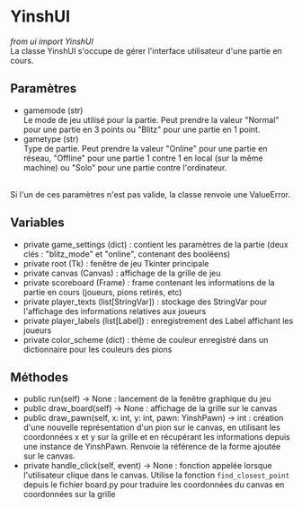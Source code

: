 # YinshUI
*from ui import YinshUI*<br>
La classe YinshUI s'occupe de gérer l'interface utilisateur d'une partie en cours.
## Paramètres
- gamemode (str)<br>
  Le mode de jeu utilisé pour la partie. Peut prendre la valeur "Normal" pour une partie en 3 points ou "Blitz" pour une partie en 1 point.
- gametype (str)<br>
  Type de partie. Peut prendre la valeur "Online" pour une partie en réseau, "Offline" pour une partie 1 contre 1 en local (sur la même machine) ou "Solo" pour une partie contre l'ordinateur.
<br>
Si l'un de ces paramètres n'est pas valide, la classe renvoie une ValueError.

## Variables
- private game_settings (dict) : contient les paramètres de la partie (deux clés : "blitz_mode" et "online", contenant des booléens)
- private root (Tk) : fenêtre de jeu Tkinter principale
- private canvas (Canvas) : affichage de la grille de jeu
- private scoreboard (Frame) : frame contenant les informations de la partie en cours (joueurs, pions retirés, etc)
- private player_texts (list[StringVar]) : stockage des StringVar pour l'affichage des informations relatives aux joueurs
- private player_labels (list[Label]) : enregistrement des Label affichant les joueurs
- private color_scheme (dict) : thème de couleur enregistré dans un dictionnaire pour les couleurs des pions
## Méthodes
- public run(self) -> None : lancement de la fenêtre graphique du jeu
- public draw_board(self) -> None : affichage de la grille sur le canvas
- public draw_pawn(self, x: int, y: int, pawn: YinshPawn) -> int : création d'une nouvelle représentation d'un pion sur le canvas, en utilisant les coordonnées x et y sur la grille et en récupérant les informations depuis une instance de YinshPawn. Renvoie la référence de la forme ajoutée sur le canvas.
- private handle_click(self, event) -> None : fonction appelée lorsque l'utilisateur clique dans le canvas. Utilise la fonction `find_closest_point` depuis le fichier board.py pour traduire les coordonnées du canvas en coordonnées sur la grille